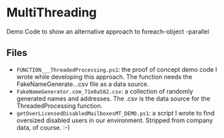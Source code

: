 # MultiThreading
Demo Code to show an alternative approach to foreach-object -parallel

## Files
* `FUNCTION___ThreadedProcessing.ps1`: the proof of concept demo code I wrote while developing this approach. The function needs the FakeNameGenerate...csv file as a data source.
* `FakeNameGenerator.com_71e0a582.csv`: a collection of randomly generated names and addresses. The .csv is the data source for the ThreadedProcessing function.
* `getOverLicensedDisabledMailboxesMT_DEMO.ps1`: a script I wrote to find oversized disabled users in our environment. Stripped from company data, of course. :-)
